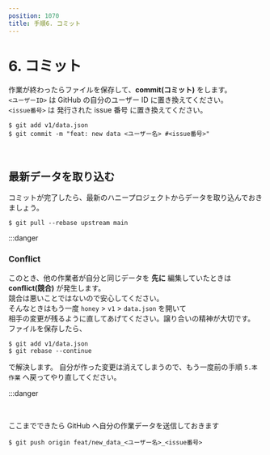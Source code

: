 ```yaml
---
position: 1070
title: 手順6. コミット
---
```


# 6. コミット

作業が終わったらファイルを保存して、**commit(コミット)** をします。  
`<ユーザーID>` は GitHub の自分のユーザー ID に置き換えてください。  
`<issue番号>` は 発行された issue 番号 に置き換えてください。

```
$ git add v1/data.json
$ git commit -m "feat: new data <ユーザー名> #<issue番号>"
```

<br />

## 最新データを取り込む

コミットが完了したら、最新のハニープロジェクトからデータを取り込んでおきましょう。

```
$ git pull --rebase upstream main
```

:::danger

### Conflict

このとき、他の作業者が自分と同じデータを **先に** 編集していたときは **conflict(競合)** が発生します。  
競合は悪いことではないので安心してください。  
そんなときはもう一度 `honey` > `v1` > `data.json` を開いて  
相手の変更が残るように直してあげてください。譲り合いの精神が大切です。
ファイルを保存したら、

```
$ git add v1/data.json
$ git rebase --continue
```

で解決します。
自分が作った変更は消えてしまうので、もう一度前の手順 `5.本作業` へ戻ってやり直してください。

:::danger

<br />

ここまでできたら GitHub へ自分の作業データを送信しておきます

```
$ git push origin feat/new_data_<ユーザー名>_<issue番号>
```
